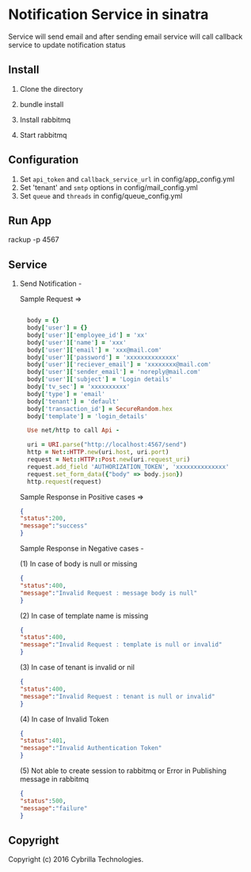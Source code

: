 # Notification Service in sinatra

Service will send email and after sending email service will call callback service to update notification status

## Install

1. Clone the directory 

2. bundle install

3. Install rabbitmq

4. Start rabbitmq


## Configuration

1. Set `api_token` and `callback_service_url` in config/app_config.yml
2. Set 'tenant' and `smtp` options in config/mail_config.yml
3. Set `queue` and `threads` in config/queue_config.yml

## Run App

rackup -p 4567

## Service

1. Send Notification -
    
    Sample Request =>
    ```ruby

      body = {}
      body['user'] = {}
      body['user']['employee_id'] = 'xx'
      body['user']['name'] = 'xxx'
      body['user']['email'] = 'xxx@mail.com'
      body['user']['password'] = 'xxxxxxxxxxxxxx'
      body['user']['reciever_email'] = 'xxxxxxxx@mail.com'
      body['user']['sender_email'] = 'noreply@mail.com'
      body['user']['subject'] = 'Login details'
      body['tv_sec'] = 'xxxxxxxxxx'
      body['type'] = 'email'
      body['tenant'] = 'default'
      body['transaction_id'] = SecureRandom.hex
      body['template'] = 'login_details'

      Use net/http to call Api -

      uri = URI.parse("http://localhost:4567/send")
      http = Net::HTTP.new(uri.host, uri.port)
      request = Net::HTTP::Post.new(uri.request_uri)
      request.add_field 'AUTHORIZATION_TOKEN', 'xxxxxxxxxxxxxx'
      request.set_form_data({"body" => body.json})
      http.request(request)

    ```
   
    Sample Response in Positive cases =>

    ```json
    {
    "status":200,
    "message":"success"
    }
    ```


    Sample Response in Negative cases -

    (1) In case of body is null or  missing 
    ```json
    {
    "status":400,
    "message":"Invalid Request : message body is null"
    }
    ```

    (2) In case of template name is missing
    ```json
    {
    "status":400,
    "message":"Invalid Request : template is null or invalid"
    }
    ```
    (3) In case of tenant is invalid or nil 
    ```json
    {
    "status":400,
    "message":"Invalid Request : tenant is null or invalid"
    }
    ```
    (4) In case of Invalid Token  
    ```json
    {
    "status":401,
    "message":"Invalid Authentication Token"
    }
    ```
    (5)  Not able to create session to rabbitmq or Error in Publishing message in rabbitmq 
    ```json
    {
    "status":500,
    "message":"failure"
    }
    ```


## Copyright

Copyright (c) 2016 Cybrilla Technologies.


